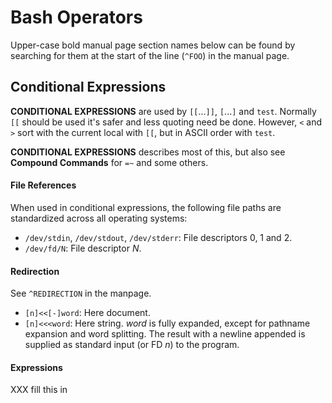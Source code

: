Bash Operators
==============

Upper-case bold manual page section names below can be found by
searching for them at the start of the line (`^FOO`) in the manual
page.


Conditional Expressions
-----------------------

__CONDITIONAL EXPRESSIONS__ are used by `[[`...`]]`, `[`...`]` and
`test`. Normally `[[` should be used it's safer and less quoting need
be done. However, `<` and `>` sort with the current local with `[[`,
but in ASCII order with `test`.

__CONDITIONAL EXPRESSIONS__ describes most of this, but also see
__Compound Commands__ for `=~` and some others.

#### File References

When used in conditional expressions, the following file paths are
standardized across all operating systems:
* `/dev/stdin`, `/dev/stdout`, `/dev/stderr`: File descriptors 0, 1 and 2.
* `/dev/fd/N`: File descriptor _N_.

#### Redirection

See `^REDIRECTION` in the manpage.

- `[n]<<[-]word`: Here document.
- `[n]<<<word`: Here string. _word_ is fully expanded, except for
  pathname expansion and word splitting. The result with a newline
  appended is supplied as standard input (or FD _n_) to the program.

#### Expressions

XXX fill this in
